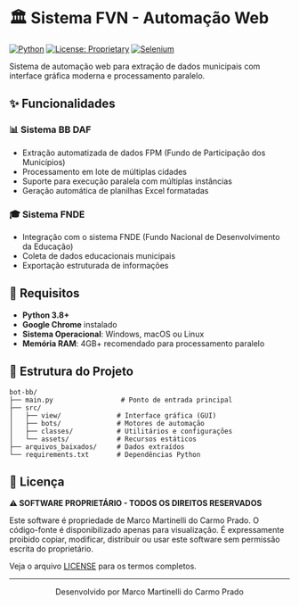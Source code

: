 # 🏛️ Sistema FVN - Automação Web

[![Python](https://img.shields.io/badge/Python-3.8+-blue.svg)](https://www.python.org)
[![License: Proprietary](https://img.shields.io/badge/License-Proprietary-red.svg)](LICENSE)
[![Selenium](https://img.shields.io/badge/Selenium-4.0+-green.svg)](https://www.selenium.dev)

Sistema de automação web para extração de dados municipais com interface gráfica moderna e processamento paralelo.

## ✨ Funcionalidades

### 📊 Sistema BB DAF
- Extração automatizada de dados FPM (Fundo de Participação dos Municípios)
- Processamento em lote de múltiplas cidades
- Suporte para execução paralela com múltiplas instâncias
- Geração automática de planilhas Excel formatadas

### 🎓 Sistema FNDE
- Integração com o sistema FNDE (Fundo Nacional de Desenvolvimento da Educação)
- Coleta de dados educacionais municipais
- Exportação estruturada de informações

## 🔧 Requisitos

- **Python 3.8+**
- **Google Chrome** instalado
- **Sistema Operacional**: Windows, macOS ou Linux
- **Memória RAM**: 4GB+ recomendado para processamento paralelo

## 📁 Estrutura do Projeto

```
bot-bb/
├── main.py                 # Ponto de entrada principal
├── src/
│   ├── view/              # Interface gráfica (GUI)
│   ├── bots/              # Motores de automação
│   ├── classes/           # Utilitários e configurações
│   └── assets/            # Recursos estáticos
├── arquivos_baixados/     # Dados extraídos
└── requirements.txt       # Dependências Python
```

## 📄 Licença

**⚠️ SOFTWARE PROPRIETÁRIO - TODOS OS DIREITOS RESERVADOS**

Este software é propriedade de Marco Martinelli do Carmo Prado. O código-fonte é disponibilizado apenas para visualização. É expressamente proibido copiar, modificar, distribuir ou usar este software sem permissão escrita do proprietário.

Veja o arquivo [LICENSE](LICENSE) para os termos completos.

---

<p align="center">
  Desenvolvido por Marco Martinelli do Carmo Prado
</p>